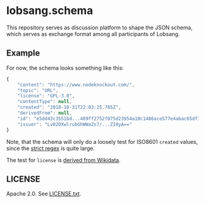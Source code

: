 # lobsang.schema

This repository serves as discussion platform to shape the JSON schema, which
serves as exchange format among all participants of Lobsang.

## Example

For now, the schema looks something like this:

```js
{
    "content": "https://www.nodeknockout.com/",
    "topic": "URL",
    "license": "GPL-3.0",
    "contentType": null,
    "created": "2018-10-31T22:03:25.785Z",
    "derivedFrom": null,
    "id": "e5dd43c3551bd...489ff2752f075d23954a10c1486ace577e4abac65df3b3ef4",
    "issuer": "Lv02OXwlrubGhWWaZs7/...ZI0yA=="
}
```

Note, that the schema will only do a loosely test for ISO8601 `created` values,
since the [strict regex][iso8601-regex] is quite large.

The test for `license` is [derived from Wikidata][spdx-regex].

## LICENSE

Apache 2.0. See [LICENSE.txt][license].

[iso8601-regex]: https://stackoverflow.com/a/28022901
[license]: ./LICENSE.txt
[spdx-regex]: https://www.wikidata.org/wiki/Property:P2479
